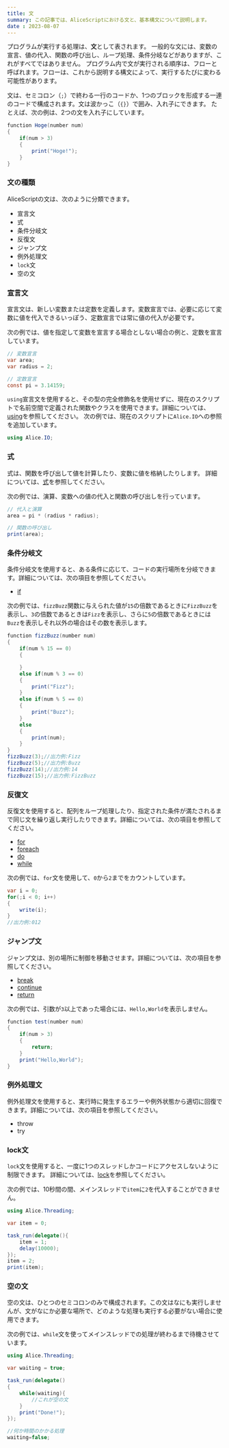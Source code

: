```yaml
---
title: 文
summary: この記事では、AliceScriptにおける文と、基本構文について説明します。
date : 2023-08-07
---
```


プログラムが実行する処理は、**文**として表されます。
一般的な文には、変数の宣言、値の代入、関数の呼び出し、ループ処理、条件分岐などがありますが、これがすべてではありません。
プログラム内で文が実行される順序は、フローと呼ばれます。フローは、これから説明する構文によって、実行するたびに変わる可能性があります。

文は、セミコロン（`;`）で終わる一行のコードか、1つのブロックを形成する一連のコードで構成されます。文は波かっこ（`{}`）で囲み、入れ子にできます。
たとえば、次の例は、2つの文を入れ子にしています。

```cs title="AliceScript"
function Hoge(number num)
{
    if(num > 3)
    {
        print("Hoge!");
    }
}
```

### 文の種類
AliceScriptの文は、次のように分類できます。

- 宣言文
- 式
- 条件分岐文
- 反復文
- ジャンプ文
- 例外処理文
- `lock`文
- 空の文

### 宣言文
宣言文は、新しい変数または定数を定義します。変数宣言では、必要に応じて変数に値を代入できるいっぽう、定数宣言では常に値の代入が必要です。

次の例では、値を指定して変数を宣言する場合としない場合の例と、定数を宣言しています。

```cs title="AliceScript"
// 変数宣言
var area;
var radius = 2;

// 定数宣言
const pi = 3.14159;
```

`using`宣言文を使用すると、その型の完全修飾名を使用せずに、現在のスクリプトで名前空間で定義された関数やクラスを使用できます。詳細については、[using](../api/alice/using.md)を参照してください。
次の例では、現在のスクリプトに`Alice.IO`への参照を追加しています。

```cs title="AliceScript"
using Alice.IO;
```
### 式
式は、関数を呼び出して値を計算したり、変数に値を格納したりします。
詳細については、[式](./expression.md)を参照してください。

次の例では、演算、変数への値の代入と関数の呼び出しを行っています。

```cs title="AliceScript"
// 代入と演算
area = pi * (radius * radius);

// 関数の呼び出し
print(area);
```

### 条件分岐文
条件分岐文を使用すると、ある条件に応じて、コードの実行場所を分岐できます。詳細については、次の項目を参照してください。

- [if](../api/alice/if.md)

次の例では、`fizzBuzz`関数に与えられた値が`15`の倍数であるときに`FizzBuzz`を表示し、`3`の倍数であるときは`Fizz`を表示し、さらに`5`の倍数であるときには`Buzz`を表示しそれ以外の場合はその数を表示します。

```cs title="AliceScript"
function fizzBuzz(number num)
{
    if(num % 15 == 0)
    {

    }
    else if(num % 3 == 0)
    {
        print("Fizz");
    }
    else if(num % 5 == 0)
    {
        print("Buzz");
    }
    else
    {
        print(num);
    }
}
fizzBuzz(3);//出力例:Fizz
fizzBuzz(5);//出力例:Buzz
fizzBuzz(14);//出力例:14
fizzBuzz(15);//出力例:FizzBuzz
```
### 反復文
反復文を使用すると、配列をループ処理したり、指定された条件が満たされるまで同じ文を繰り返し実行したりできます。詳細については、次の項目を参照してください。

- [for](../api/alice/for.md)
- [foreach](../api/alice/foreach.md)
- [do](../api/alice/do.md)
- [while](../api/alice/while.md)

次の例では、`for`文を使用して、`0`から`2`までをカウントしています。

```cs title="AliceScript"
var i = 0;
for(;i < 0; i++)
{
    write(i);
}
//出力例:012
```
### ジャンプ文
ジャンプ文は、別の場所に制御を移動させます。詳細については、次の項目を参照してください。

- [break](../api/alice/break.md)
- [continue](../api/alice/continue.md)
- [return](../api/alice/return.md)

次の例では、引数が`3`以上であった場合には、`Hello,World`を表示しません。

```cs title="AliceScript"
function test(number num)
{
    if(num > 3)
    {
        return;
    }
    print("Hello,World");
}
```
### 例外処理文
例外処理文を使用すると、実行時に発生するエラーや例外状態から適切に回復できます。詳細については、次の項目を参照してください。

- throw
- try

### lock文
`lock`文を使用すると、一度に1つのスレッドしかコードにアクセスしないように制限できます。
詳細については、[lock](../api/alice/lock.md)を参照してください。

次の例では、10秒間の間、メインスレッドで`item`に`2`を代入することができません。

```cs title="AliceScript"
using Alice.Threading;

var item = 0;

task_run(delegate(){
    item = 1;
    delay(10000);
});
item = 2;
print(item);
```

### 空の文
空の文は、ひとつのセミコロンのみで構成されます。この文はなにも実行しませんが、文がなにか必要な場所で、どのような処理も実行する必要がない場合に使用できます。

次の例では、`while`文を使ってメインスレッドでの処理が終わるまで待機させています。

```cs title="AliceScript"
using Alice.Threading;

var waiting = true;

task_run(delegate()
{
    while(waiting){
        //これが空の文
    }
    print("Done!");
});

//何か時間のかかる処理
waiting=false;
```